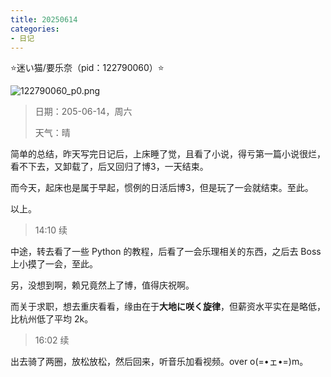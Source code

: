 ```yaml
---
title: 20250614
categories:
- 日记
---
```

⭐迷い猫/要乐奈（pid：122790060）⭐

![122790060_p0.png](https://byyw-oss1.oss-cn-hangzhou.aliyuncs.com/img/2025/06/14-2009c59f6d7cac295fae943e7bfa427a-122790060_p0.png.webp)

>日期：205-06-14，周六
>
>天气：晴

简单的总结，昨天写完日记后，上床睡了觉，且看了小说，得亏第一篇小说很烂，看不下去，又卸载了，后又回归了博3，一天结束。

而今天，起床也是属于早起，惯例的日活后博3，但是玩了一会就结束。至此。

以上。

> 14:10 续

中途，转去看了一些 Python 的教程，后看了一会乐理相关的东西，之后去 Boss 上小摸了一会，至此。

另，没想到啊，赖兄竟然上了博，值得庆祝啊。

而关于求职，想去重庆看看，缘由在于**大地に咲く旋律**，但薪资水平实在是略低，比杭州低了平均 2k。

> 16:02 续

出去骑了两圈，放松放松，然后回来，听音乐加看视频。over o(=•ェ•=)m。

